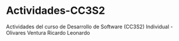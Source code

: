 # Actividades-CC3S2
Actividades del curso de Desarrollo de Software (CC3S2)
Individual - Olivares Ventura Ricardo Leonardo
